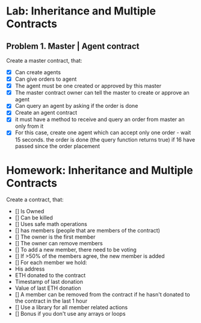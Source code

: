 # Lab: Inheritance and Multiple Contracts

## Problem 1. Master | Agent contract

Create a master contract, that:

- [x] Can create agents
- [x] Can give orders to agent
 - [x] The agent must be one created or approved by this master
- [x] The master contract owner can tell the master to create or approve an agent
- [x] Can query an agent by asking if the order is done
- [x] Create an agent contract
 - [x] it must have a method to receive and query an order from master an only from it
- [x] For this case, create one agent which can accept only one order - wait 15 seconds. 
the order is done (the query function returns true) if 16 have passed since the order placement

# Homework: Inheritance and Multiple Contracts

Create a contract, that: 
- [] Is Owned
- [] Can be killed
- [] Uses safe math operations
- [] has members (people that are members of the contract)
- [] The owner is the first member
- [] The owner can remove members
- [] To add a new member, there need to be voting
 - [] If >50% of the members agree, the new member is added
- [] For each member we hold: 
 - His address
 - ETH donated to the contract
 - Timestamp of last donation
 - Value of last ETH donation
- []  A member can be removed from the contract if he hasn't donated to the contract in the last 1 hour
- [] Use a library for all member related actions
- [] Bonus if you don't use any arrays or loops 